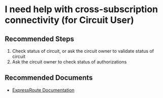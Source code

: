 <properties
    pageTitle="I need help with cross-subscription connectivity (for Circuit User)"
    description="I need help with cross-subscription connectivity (for Circuit User)"
    service="microsoft.network"
    resource="expressroutecircuits"
    authors="kasparks"
    ms.author="kasparks"
    displayOrder="10"
    selfHelpType="resource"
    supportTopicIds=""
    resourceTags=""
    productPesIds=""
    cloudEnvironments="MoonCake"
/>

# I need help with cross-subscription connectivity (for Circuit User)

## **Recommended Steps**

1. Check status of circuit, or ask the circuit owner to validate status of circuit
2. Ask the circuit owner to check status of authorizations

## **Recommended Documents**

* [ExpressRoute Documentation](https://docs.azure.cn/expressroute/)
